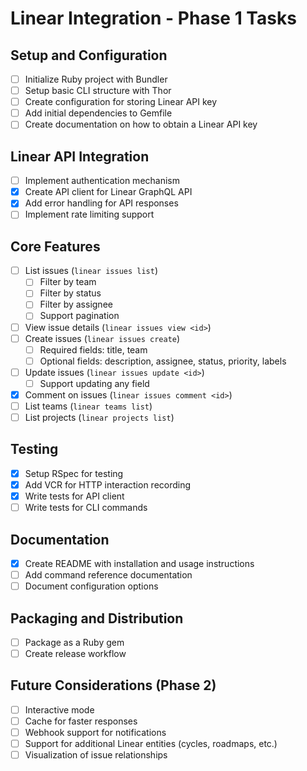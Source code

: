 # Linear Integration - Phase 1 Tasks

## Setup and Configuration
- [ ] Initialize Ruby project with Bundler
- [ ] Setup basic CLI structure with Thor
- [ ] Create configuration for storing Linear API key
- [ ] Add initial dependencies to Gemfile
- [ ] Create documentation on how to obtain a Linear API key

## Linear API Integration
- [ ] Implement authentication mechanism
- [x] Create API client for Linear GraphQL API
- [x] Add error handling for API responses
- [ ] Implement rate limiting support

## Core Features
- [ ] List issues (`linear issues list`)
  - [ ] Filter by team
  - [ ] Filter by status
  - [ ] Filter by assignee
  - [ ] Support pagination
- [ ] View issue details (`linear issues view <id>`)
- [ ] Create issues (`linear issues create`)
  - [ ] Required fields: title, team
  - [ ] Optional fields: description, assignee, status, priority, labels
- [ ] Update issues (`linear issues update <id>`)
  - [ ] Support updating any field
- [x] Comment on issues (`linear issues comment <id>`)
- [ ] List teams (`linear teams list`)
- [ ] List projects (`linear projects list`)

## Testing
- [x] Setup RSpec for testing
- [x] Add VCR for HTTP interaction recording
- [x] Write tests for API client
- [ ] Write tests for CLI commands

## Documentation
- [x] Create README with installation and usage instructions
- [ ] Add command reference documentation
- [ ] Document configuration options

## Packaging and Distribution
- [ ] Package as a Ruby gem
- [ ] Create release workflow

## Future Considerations (Phase 2)
- [ ] Interactive mode
- [ ] Cache for faster responses
- [ ] Webhook support for notifications
- [ ] Support for additional Linear entities (cycles, roadmaps, etc.)
- [ ] Visualization of issue relationships 